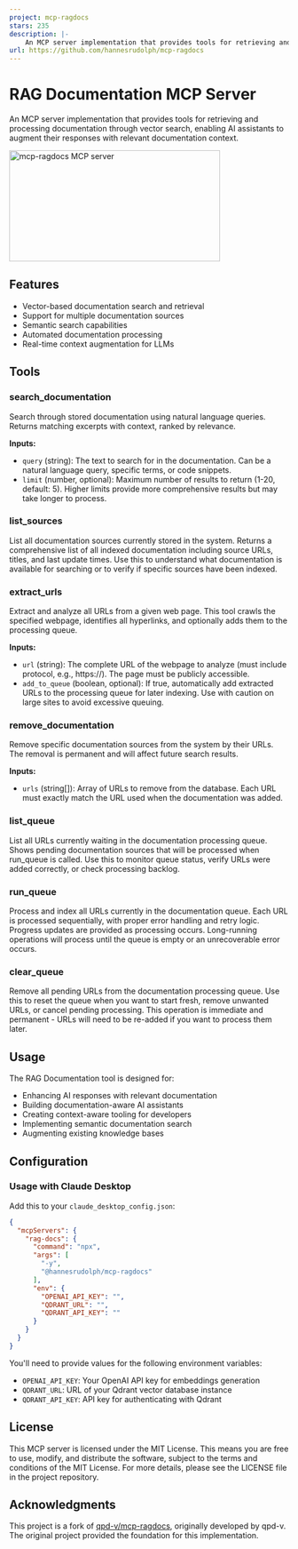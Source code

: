 ```yaml
---
project: mcp-ragdocs
stars: 235
description: |-
    An MCP server implementation that provides tools for retrieving and processing documentation through vector search, enabling AI assistants to augment their responses with relevant documentation context.
url: https://github.com/hannesrudolph/mcp-ragdocs
---
```


# RAG Documentation MCP Server

An MCP server implementation that provides tools for retrieving and processing documentation through vector search, enabling AI assistants to augment their responses with relevant documentation context.

<a href="https://glama.ai/mcp/servers/54hsrjhmq9"><img width="380" height="200" src="https://glama.ai/mcp/servers/54hsrjhmq9/badge" alt="mcp-ragdocs MCP server" /></a>

## Features

- Vector-based documentation search and retrieval
- Support for multiple documentation sources
- Semantic search capabilities
- Automated documentation processing
- Real-time context augmentation for LLMs

## Tools

### search_documentation
Search through stored documentation using natural language queries. Returns matching excerpts with context, ranked by relevance.

**Inputs:**
- `query` (string): The text to search for in the documentation. Can be a natural language query, specific terms, or code snippets.
- `limit` (number, optional): Maximum number of results to return (1-20, default: 5). Higher limits provide more comprehensive results but may take longer to process.

### list_sources
List all documentation sources currently stored in the system. Returns a comprehensive list of all indexed documentation including source URLs, titles, and last update times. Use this to understand what documentation is available for searching or to verify if specific sources have been indexed.

### extract_urls
Extract and analyze all URLs from a given web page. This tool crawls the specified webpage, identifies all hyperlinks, and optionally adds them to the processing queue.

**Inputs:**
- `url` (string): The complete URL of the webpage to analyze (must include protocol, e.g., https://). The page must be publicly accessible.
- `add_to_queue` (boolean, optional): If true, automatically add extracted URLs to the processing queue for later indexing. Use with caution on large sites to avoid excessive queuing.

### remove_documentation
Remove specific documentation sources from the system by their URLs. The removal is permanent and will affect future search results.

**Inputs:**
- `urls` (string[]): Array of URLs to remove from the database. Each URL must exactly match the URL used when the documentation was added.

### list_queue
List all URLs currently waiting in the documentation processing queue. Shows pending documentation sources that will be processed when run_queue is called. Use this to monitor queue status, verify URLs were added correctly, or check processing backlog.

### run_queue
Process and index all URLs currently in the documentation queue. Each URL is processed sequentially, with proper error handling and retry logic. Progress updates are provided as processing occurs. Long-running operations will process until the queue is empty or an unrecoverable error occurs.

### clear_queue
Remove all pending URLs from the documentation processing queue. Use this to reset the queue when you want to start fresh, remove unwanted URLs, or cancel pending processing. This operation is immediate and permanent - URLs will need to be re-added if you want to process them later.

## Usage

The RAG Documentation tool is designed for:

- Enhancing AI responses with relevant documentation
- Building documentation-aware AI assistants
- Creating context-aware tooling for developers
- Implementing semantic documentation search
- Augmenting existing knowledge bases

## Configuration

### Usage with Claude Desktop

Add this to your `claude_desktop_config.json`:

```json
{
  "mcpServers": {
    "rag-docs": {
      "command": "npx",
      "args": [
        "-y",
        "@hannesrudolph/mcp-ragdocs"
      ],
      "env": {
        "OPENAI_API_KEY": "",
        "QDRANT_URL": "",
        "QDRANT_API_KEY": ""
      }
    }
  }
}
```

You'll need to provide values for the following environment variables:
- `OPENAI_API_KEY`: Your OpenAI API key for embeddings generation
- `QDRANT_URL`: URL of your Qdrant vector database instance
- `QDRANT_API_KEY`: API key for authenticating with Qdrant

## License

This MCP server is licensed under the MIT License. This means you are free to use, modify, and distribute the software, subject to the terms and conditions of the MIT License. For more details, please see the LICENSE file in the project repository.

## Acknowledgments

This project is a fork of [qpd-v/mcp-ragdocs](https://github.com/qpd-v/mcp-ragdocs), originally developed by qpd-v. The original project provided the foundation for this implementation.

